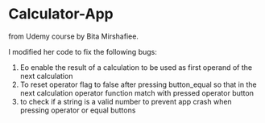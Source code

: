 # Calculator-App
from Udemy course by Bita Mirshafiee.

I modified her code to fix the following bugs:
1. Eo enable the result of a calculation to be used as first operand of the next calculation
2. To reset operator flag to false after pressing button_equal so that in the next calculation operator function match with pressed operator button
3. to check if a string is a valid number to prevent app crash when pressing operator or equal buttons
